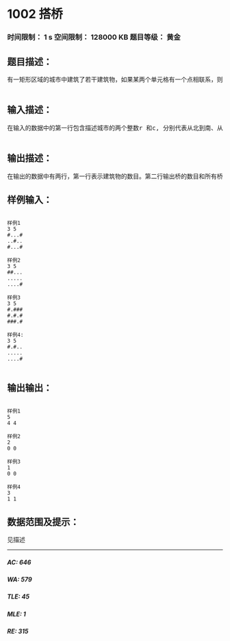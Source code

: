 # 1002 搭桥   
### 时间限制： 1 s     空间限制： 128000 KB     题目等级： 黄金  
## 题目描述：  

<pre>
有一矩形区域的城市中建筑了若干建筑物，如果某两个单元格有一个点相联系，则它们属于同一座建筑物。现在想在这些建筑物之间搭建一些桥梁，其中桥梁只能沿着矩形的方格的边沿搭建，如下图城市1有5栋建筑物，可以搭建4座桥将建筑物联系起来。城市2有两座建筑物，但不能搭建桥梁将它们连接。城市3只有一座建筑物，城市4有3座建筑物，可以搭建一座桥梁联系两栋建筑物，但不能与第三座建筑物联系在一起。

</pre>
  
  
## 输入描述：  

<pre>
在输入的数据中的第一行包含描述城市的两个整数r 和c, 分别代表从北到南、从东到西的城市大小(1 <= r <= 50 and 1 <=  c <= 50). 接下来的r 行, 每一行由c 个(“#”)和(“.”)组成的字符. 每一个字符表示一个单元格。“#”表示建筑物，“.”表示空地。
 
</pre>
  
  
## 输出描述：  

<pre>
在输出的数据中有两行，第一行表示建筑物的数目。第二行输出桥的数目和所有桥的总长度。
</pre>
  
  
## 样例输入：  

<pre><code>
样例1
3 5
#...#
..#..
#...#
 
样例2
3 5
##...
.....
....#
 
样例3
3 5
#.###
#.#.#
###.#
 
样例4:
3 5
#.#..
.....
....#
 
</code></pre>
  
  
## 输出输出：  

<pre><code>
样例1
5
4 4
 
样例2
2
0 0
 
样例3
1
0 0
 
样例4
3
1 1
</code></pre>
  
  
## 数据范围及提示：  

<pre>
见描述
</pre>
  
  
***  

##### AC: 646  
##### WA: 579  
##### TLE: 45  
##### MLE: 1  
##### RE: 315  
